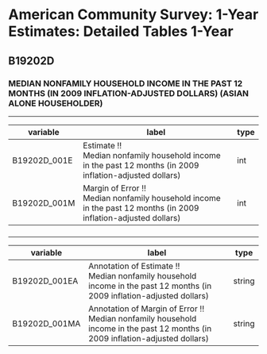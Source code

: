 # American Community Survey: 1-Year Estimates: Detailed Tables 1-Year

## B19202D

### MEDIAN NONFAMILY HOUSEHOLD INCOME IN THE PAST 12 MONTHS (IN 2009 INFLATION-ADJUSTED DOLLARS) (ASIAN ALONE HOUSEHOLDER)

___

| variable | label | type |
| ----- | ----- | ----- |
| B19202D_001E | Estimate !!<br>Median nonfamily household income in the past 12 months (in 2009 inflation-adjusted dollars) | int |
| B19202D_001M | Margin of Error !!<br>Median nonfamily household income in the past 12 months (in 2009 inflation-adjusted dollars) | int |
### 

___

| variable | label | type |
| ----- | ----- | ----- |
| B19202D_001EA | Annotation of Estimate !!<br>Median nonfamily household income in the past 12 months (in 2009 inflation-adjusted dollars) | string |
| B19202D_001MA | Annotation of Margin of Error !!<br>Median nonfamily household income in the past 12 months (in 2009 inflation-adjusted dollars) | string |

